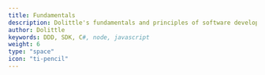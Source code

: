 ```yaml
---
title: Fundamentals
description: Dolittle's fundamentals and principles of software development
author: Dolittle
keywords: DDD, SDK, C#, node, javascript
weight: 6
type: "space"
icon: "ti-pencil"
---
```

